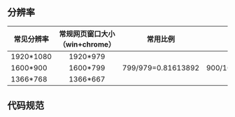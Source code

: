 分辨率
------

|常见分辨率|常规网页窗口大小（win+chrome）|常用比例          |                   |
|----------|:----------------------------:|------------------|-------------------|
|1920*1080 |                      1920*979|                  |                   |
|1600*900  |                      1600*799|799/979=0.81613892|900/1080=0.83333333|
|1366*768  |                      1366*667|                  |                   |


代码规范
--------
